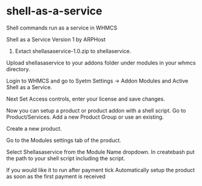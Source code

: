 # shell-as-a-service
Shell commands run as a service in WHMCS

Shell as a Service Version 1 by ARPHost

1. Extact shellasaservice-1.0.zip to shellaservice.

Upload shellasaservice to your addons folder under modules in your whmcs directory.

Login to WHMCS and go to Syetm Settings -> Addon Modules and Active Shell as a Service.

Next Set Access controls, enter your license  and save changes.

Now you can setup a product or product addon with a shell script. Go to Product/Services. Add a new Product Group or use an existing. 

Create a new product. 

Go to the Modules settings tab of the product.

Select Shellasaservice from the Module Name dropdown. In createbash put the path to your shell script including the script. 

If you would like it to run after payment tick	Automatically setup the product as soon as the first payment is received

